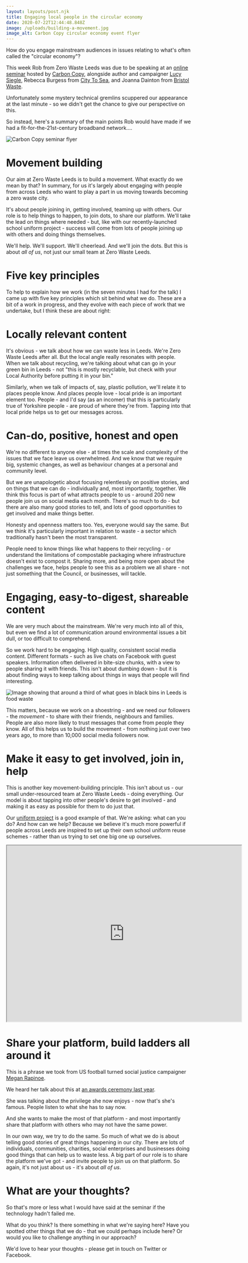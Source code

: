 ```yaml
---
layout: layouts/post.njk
title: Engaging local people in the circular economy
date: 2020-07-22T12:44:48.848Z
image: /uploads/building-a-movement.jpg
image_alt: Carbon Copy circular economy event flyer
---
```

How do you engage mainstream audiences in issues relating to what's often called the "circular economy"?

This week Rob from Zero Waste Leeds was due to be speaking at an [online seminar](https://www.bigmarker.com/carbon-copy/REthink-REcover-REgenerate-How-Communities-Can-Enable-the-Circular-Economy3-2020-06-10-01-00-pm) hosted by [Carbon Copy](https://carboncopy.eco/), alongside author and campaigner [Lucy Siegle](https://www.theguardian.com/profile/lucysiegle), Rebecca Burgess from [City To Sea](https://www.citytosea.org.uk/), and Joanna Dainton from [Bristol Waste](https://www.bristolwastecompany.co.uk/).

Unfortunately some mystery technical gremlins scuppered our appearance at the last minute - so we didn't get the chance to give our perspective on this.  

So instead, here's a summary of the main points Rob would have made if we had a fit-for-the-21st-century broadband network....

![Carbon Copy seminar flyer](/uploads/carboncopy2.png "Carbon Copy seminar on the Circular Economy")

# Movement building

Our aim at Zero Waste Leeds is to build a movement.  What exactly do we mean by that?  In summary, for us it's largely about engaging with people from across Leeds who want to play a part in us moving towards becoming a zero waste city.

It's about people joining in, getting involved, teaming up with others.  Our role is to help things to happen, to join dots, to share our platform.  We'll take the lead on things where needed - but, like with our recently-launched school uniform project - success will come from lots of people joining up with others and doing things themselves.  

We'll help.  We'll support.  We'll cheerlead.  And we'll join the dots.  But this is about *all of us*, not just our small team at Zero Waste Leeds.  

# Five key principles

To help to explain how we work (in the seven minutes I had for the talk) I came up with five key principles which sit behind what we do.  These are a bit of a work in progress, and they evolve with each piece of work that we undertake, but I think these are about right:

# Locally relevant content

It's obvious - we talk about how we can waste less in Leeds.  We're Zero Waste Leeds after all.  But the local angle really resonates with people.  When we talk about recycling, we're talking about what can go in your green bin in Leeds - not "this is mostly recyclable, but check with your Local Authority before putting it in your bin."

Similarly, when we talk of impacts of, say, plastic pollution, we'll relate it to places people know.  And places people love - local pride is an important element too.  People - and I'd say (as an incomer) that this is particularly true of Yorkshire people - are proud of where they're from.  Tapping into that local pride helps us to get our messages across.  

# Can-do, positive, honest and open

We're no different to anyone else - at times the scale and complexity of the issues that we face leave us overwhelmed.   And we know that we require big, systemic changes, as well as behaviour changes at a personal and community level.

But we are unapologetic about focusing relentlessly on positive stories, and on things that we can do - individually and, most importantly, together.  We think this focus is part of what attracts people to us - around 200 new people join us on social media each month.  There's so much to do - but there are also many good stories to tell, and lots of good opportunities to get involved and make things better.

Honesty and openness matters too.  Yes, everyone would say the same.  But we think it's particularly important in relation to waste - a sector which traditionally hasn't been the most transparent.  

People need to know things like what happens to their recycling - or understand the limitations of compostable packaging where infrastructure doesn't exist to compost it.  Sharing more, and being more open about the challenges we face, helps people to see this as a problem we all share - not just something that the Council, or businesses, will tackle.

# Engaging, easy-to-digest, shareable content

We are very much about the mainstream.  We're very much into all of this, but even we find a lot of communication around environmental issues a bit dull, or too difficult to comprehend.

So we work hard to be engaging.  High quality, consistent social media content.  Different formats - such as live chats on Facebook with guest speakers.  Information often delivered in bite-size chunks, with a view to people sharing it with friends.  This isn't about dumbing down - but it is about finding ways to keep talking about things in ways that people will find interesting.  

![Image showing that around a third of what goes in black bins in Leeds is food waste](/uploads/blackbin.png "Food waste social media card")

This matters, because we work on a shoestring - and we need our followers - the *movement* - to share with their friends, neighbours and families.  People are also more likely to trust messages that come from people they know.  All of this helps us to build the movement - from nothing just over two years ago, to more than 10,000 social media followers now.

# Make it easy to get involved, join in, help

This is another key movement-building principle.  This isn't about us - our small under-resourced team at Zero Waste Leeds - doing everything.  Our model is about tapping into other people's desire to get involved - and making it as easy as possible for them to do just that.

Our [uniform project](https://www.zerowasteleeds.org.uk/tips/leeds-school-uniform-exchange/?fbclid=IwAR2sAfKuXuFpaXMrFwWXGY04fqApzWmvlnH5BJjd_C5QU2YmMe7w-bcKvb8) is a good example of that.  We're asking:  what can you do?  And how can we help?  Because we believe it's much more powerful if people across Leeds are inspired to set up their own school uniform reuse schemes - rather than us trying to set one big one up ourselves.  

<iframe src="https://www.google.com/maps/d/embed?mid=12f68wxlwJ-MdovH7aQRHCwJyBDkWn-v3" width="640" height="480"></iframe>

# Share your platform, build ladders all around it

This is a phrase we took from US football turned social justice campaigner [Megan Rapinoe](https://www.theguardian.com/football/2019/dec/30/megan-rapinoe-interview-guardian-white-privilege-trump-awards).

We heard her talk about this at [an awards ceremony last year](https://www.glamour.com/video/watch/women-of-the-year-megan-rapinoe-s-acceptance-speech-2019-women-of-the-year).  

She was talking about the privilege she now enjoys - now that's she's famous. People listen to what she has to say now.

And she wants to make the most of that platform - and most importantly share that platform with others who may not have the same power.

In our own way, we try to do the same.  So much of what we do is about telling good stories of great things happening in our city.  There are lots of individuals, communities, charities, social enterprises and businesses doing good things that can help us to waste less.  A big part of our role is to share the platform we've got - and invite people to join us on that platform.  So again, it's not just about us - it's about *all of us*.  

# What are your thoughts?

So that's more or less what I would have said at the seminar if the technology hadn't failed me.

What do you think?  Is there something in what we're saying here?  Have you spotted other things that we do - that we could perhaps include here?   Or would you like to challenge anything in our approach?  

We'd love to hear your thoughts - please get in touch on Twitter or Facebook.